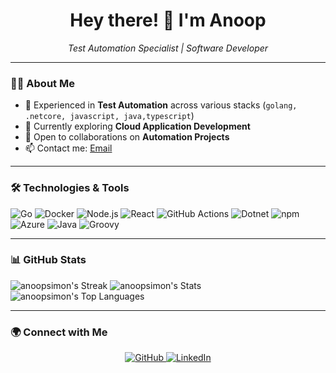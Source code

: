 <h1 align="center">Hey there! 👋 I'm Anoop</h1>

<p align="center">
  <i>Test Automation Specialist | Software Developer </i>
</p>

---

### 🧑‍💻 About Me
- 💼 Experienced in **Test Automation** across various stacks (`golang, .netcore, javascript, java,typescript`)
- 🌱 Currently exploring **Cloud Application Development**
- 💬 Open to collaborations on **Automation Projects** 
- 📫 Contact me: [Email](mailto:s451421990@gmail.com)

---

### 🛠️ Technologies & Tools
<p align="left">
  <img alt="Go" src="https://img.shields.io/badge/-Go-00ADD8?style=for-the-badge&logo=go&logoColor=white" />
  <img alt="Docker" src="https://img.shields.io/badge/-Docker-2496ED?style=for-the-badge&logo=docker&logoColor=white" />
  <img alt="Node.js" src="https://img.shields.io/badge/-Node.js-339933?style=for-the-badge&logo=node.js&logoColor=white" />
  <img alt="React" src="https://img.shields.io/badge/-React-61DAFB?style=for-the-badge&logo=react&logoColor=black" />
  <img alt="GitHub Actions" src="https://img.shields.io/badge/-GitHub%20Actions-2088FF?style=for-the-badge&logo=github-actions&logoColor=white" />
  <img alt="Dotnet" src="https://img.shields.io/badge/-.NET%20Core-512BD4?style=for-the-badge&logo=.net&logoColor=white" /> 
  <img alt="npm" src="https://img.shields.io/badge/-npm-CB3837?style=for-the-badge&logo=npm&logoColor=white" />
  <img alt="Azure" src="https://img.shields.io/badge/-Azure-0078D4?style=for-the-badge&logo=microsoft-azure&logoColor=white" />
  <img alt="Java" src="https://img.shields.io/badge/-Java-007396?style=for-the-badge&logo=java&logoColor=white" />
  <img alt="Groovy" src="https://img.shields.io/badge/-Groovy-4298B8?style=for-the-badge&logo=apache-groovy&logoColor=white" />
</p>

---

### 📊 GitHub Stats
![anoopsimon's Streak](https://github-readme-streak-stats.herokuapp.com/?user=anoopsimon&theme=vue-dark&hide_border=true)
![anoopsimon's Stats](https://github-readme-stats.vercel.app/api?username=anoopsimon&theme=vue-dark&show_icons=true&hide_border=true&count_private=true)
![anoopsimon's Top Languages](https://github-readme-stats.vercel.app/api/top-langs/?username=anoopsimon&theme=vue-dark&show_icons=true&hide_border=true&layout=compact)


---

### 🌍 Connect with Me
<p align="center">
  <a href="https://github.com/anoopsimon" target="_blank">
    <img alt="GitHub" src="https://img.shields.io/badge/GitHub-181717?style=for-the-badge&logo=github&logoColor=white" />
  </a>
  <a href="https://www.linkedin.com/in/anoop-simon-6331b050" target="_blank">
    <img alt="LinkedIn" src="https://img.shields.io/badge/LinkedIn-0077B5?style=for-the-badge&logo=linkedin&logoColor=white" />
  </a>
</p>
